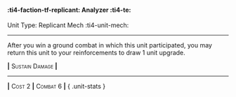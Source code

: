 #### :ti4-faction-tf-replicant: **Analyzer** :ti4-te:

Unit Type: Replicant Mech :ti4-unit-mech: 

---

After you win a ground combat in which this unit participated, you may return this unit to your reinforcements to draw 1 unit upgrade.

__|__ <span style="font-variant:small-caps;">Sustain Damage</span> __|__

---

__|__ <span style="font-variant:small-caps;">Cost 2</span> __|__ <span style="font-variant:small-caps;">Combat 6</span> __|__
{ .unit-stats }
